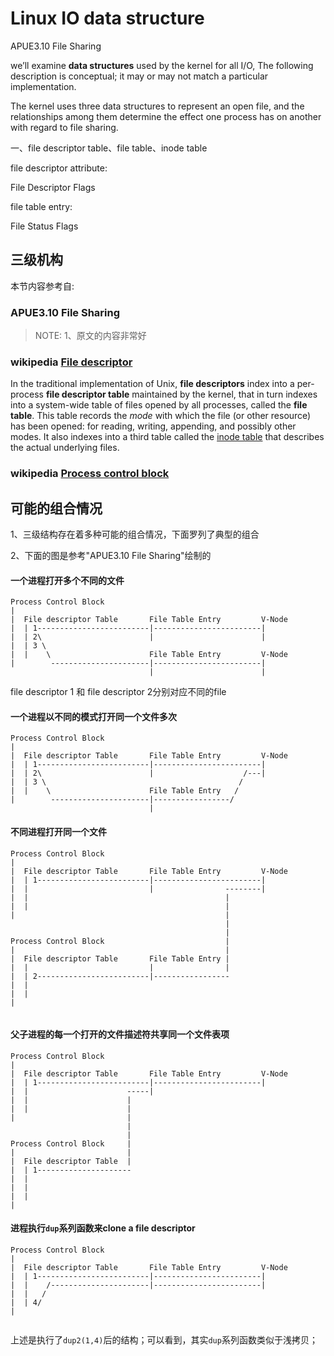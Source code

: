 # Linux IO data structure



APUE3.10 File Sharing

we’ll examine **data structures** used by the kernel for all I/O, The following description is conceptual; it may or may not match a particular implementation.

The kernel uses three data structures to represent an open file, and the relationships among them determine the effect one process has on another with regard to file sharing.

一、file descriptor table、file table、inode table



file descriptor attribute: 

File Descriptor Flags

file table entry: 

File Status Flags







## 三级机构

本节内容参考自:

### APUE3.10 File Sharing

> NOTE: 
> 1、原文的内容非常好

### wikipedia [File descriptor](https://en.wikipedia.org/wiki/File_descriptor) 

In the traditional implementation of Unix, **file descriptors** index into a per-process **file descriptor table** maintained by the kernel, that in turn indexes into a system-wide table of files opened by all processes, called the **file table**. This table records the *mode* with which the file (or other resource) has been opened: for reading, writing, appending, and possibly other modes. It also indexes into a third table called the [inode table](https://en.wikipedia.org/wiki/Inode) that describes the actual underlying files. 



### wikipedia [Process control block](https://en.wikipedia.org/wiki/Process_control_block)



## 可能的组合情况

1、三级结构存在着多种可能的组合情况，下面罗列了典型的组合

2、下面的图是参考"APUE3.10 File Sharing"绘制的



#### 一个进程打开多个不同的文件

```
Process Control Block          
|                              
|  File descriptor Table       File Table Entry         V-Node
|  | 1-------------------------|------------------------|
|  | 2\                        |                        |
|  | 3 \                       
|  |    \                      File Table Entry         V-Node
|        ----------------------|------------------------|
                               |                        |
```

file descriptor 1 和 file descriptor 2分别对应不同的file



#### 一个进程以不同的**模式**打开同一个文件多次

```
Process Control Block          
|                              
|  File descriptor Table       File Table Entry         V-Node
|  | 1-------------------------|------------------------|
|  | 2\                        |                    /---|
|  | 3 \                                           /
|  |    \                      File Table Entry   /      
|        ----------------------|-----------------/
                               |                     
```





#### 不同进程打开同一个文件

```
Process Control Block          
|                              
|  File descriptor Table       File Table Entry         V-Node
|  | 1-------------------------|------------------------|
|  |                           |                --------|
|  |                                            |
|  |                                            |
|                                               |
                                                |
                                                |
Process Control Block                           |
|                                               |
|  File descriptor Table       File Table Entry |
|  |                           |                |
|  | 2-------------------------|-----------------                       
|  | 
|  | 
|    
     
```

#### 父子进程的每一个打开的文件描述符共享同一个文件表项

```
Process Control Block          
|                              
|  File descriptor Table       File Table Entry         V-Node
|  | 1-------------------------|------------------------|
|  |                      -----|                    
|  |                      |
|  |                      |
|                         |
                          |
                          |
Process Control Block     |  
|                         |  
|  File descriptor Table  |     
|  | 1---------------------
|  |                           
|  | 
|  | 
|    
```

#### 进程执行`dup`系列函数来clone a file descriptor

```
Process Control Block          
|                              
|  File descriptor Table       File Table Entry         V-Node
|  | 1-------------------------|------------------------|
|  |    /----------------------|------------------------|
|  |   /                                        
|  | 4/                                         
|                                                                                           
     
```

上述是执行了`dup2(1,4)`后的结构；可以看到，其实`dup`系列函数类似于浅拷贝；
